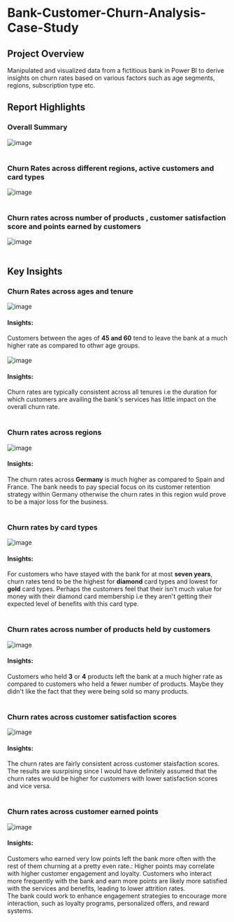 # Bank-Customer-Churn-Analysis-Case-Study
## Project Overview
Manipulated and visualized data from a fictitious bank in Power BI to derive insights on churn rates based on various factors such as age segments, regions, subscription type etc.
## Report Highlights
### Overall Summary
![image](https://github.com/Sha95544/Bank-Customer-Churn-Analysis-Case-Study/assets/62758405/271fc5f1-7d94-4f8a-ba0e-2121bdc25ea2)<br><br>



### Churn Rates across different regions, active customers and card types 
![image](https://github.com/Sha95544/Bank-Customer-Churn-Analysis-Case-Study/assets/62758405/9e43e636-629a-4464-ad14-56c213abc80b)<br><br>



### Churn rates across number of products , customer satisfaction score and points earned by customers
![image](https://github.com/Sha95544/Bank-Customer-Churn-Analysis-Case-Study/assets/62758405/7f8b9b35-a95e-4028-b8ce-55692e893b73)<br><br>

## Key Insights
### Churn Rates across ages and tenure
![image](https://github.com/Sha95544/Bank-Customer-Churn-Analysis-Case-Study/assets/62758405/2a511664-8566-4fd6-8390-25e6543b0f6a)<br>
#### Insights:
Customers between the ages of **45 and 60** tend to leave the bank at a much higher rate as compared to othwr age groups.<br><br>
![image](https://github.com/Sha95544/Bank-Customer-Churn-Analysis-Case-Study/assets/62758405/dc406e95-04ea-4c8a-91f8-e428b462f646)<br>
#### Insights:
Churn rates are typically consistent across all tenures i.e the duration for which customers are availing the bank's services has little impact on the overall churn rate.<br><br>
### Churn rates across regions
![image](https://github.com/Sha95544/Bank-Customer-Churn-Analysis-Case-Study/assets/62758405/7a4c80cb-6c76-47eb-8a80-f65ab9874a83)<br>
#### Insights:
The churn rates across **Germany** is much higher as compared to Spain and France. The bank needs to pay special focus on its customer retention strategy within Germany otherwise the churn rates in this region wuld prove to be a major loss for the business.<br><br>
### Churn rates by card types
![image](https://github.com/Sha95544/Bank-Customer-Churn-Analysis-Case-Study/assets/62758405/9dab5004-4edb-417f-904f-4d7597caf70b)<br>
#### Insights:
For customers who have stayed with the bank for at most **seven years**, churn rates tend to be the highest for **diamond** card types and lowest for **gold** card types. Perhaps the customers feel that their isn't much value for money with their diamond card membership i.e they aren't getting their expected level of benefits with this card type.<br><br>
### Churn rates across number of products held by customers
![image](https://github.com/Sha95544/Bank-Customer-Churn-Analysis-Case-Study/assets/62758405/097afbbe-3057-4c18-8fd4-4e80c327ef92)<br>
#### Insights:
Customers who held **3** or **4** products left the bank at a much higher rate as compared to customers who held a fewer number of products. Maybe they didn't like the fact that they were being sold so many products.<br><br>
### Churn rates across customer satisfaction scores
![image](https://github.com/Sha95544/Bank-Customer-Churn-Analysis-Case-Study/assets/62758405/097afbbe-3057-4c18-8fd4-4e80c327ef92)<br>
#### Insights:
The churn rates are fairly consistent across customer staisfaction scores. The results are susrpising since I would have definitely assumed that the churn rates would be higher for customers with lower satisfaction scores and vice versa.<br><br>
### Churn rates across customer earned points
![image](https://github.com/Sha95544/Bank-Customer-Churn-Analysis-Case-Study/assets/62758405/097afbbe-3057-4c18-8fd4-4e80c327ef92)<br>
#### Insights:
Customers who earned very low points left the bank more often with the rest of them churning at a pretty even rate.: Higher points may correlate with higher customer engagement and loyalty. Customers who interact more frequently with the bank and earn more points are likely more satisfied with the services and benefits, leading to lower attrition rates.<br>
The bank could work to enhance engagement strategies to encourage more interaction, such as loyalty programs, personalized offers, and reward systems.<br><br>
